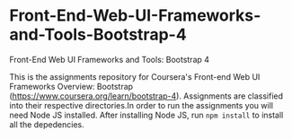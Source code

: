 # Front-End-Web-UI-Frameworks-and-Tools-Bootstrap-4
Front-End Web UI Frameworks and Tools: Bootstrap 4


This is the assignments repository for Coursera's Front-end Web UI Frameworks Overview:
Bootstrap (https://www.coursera.org/learn/bootstrap-4). 
Assignments are classified into their respective directories.In order to run the assignments you will need Node JS installed. 
After installing Node JS,  run `npm install` to install all the depedencies. 

